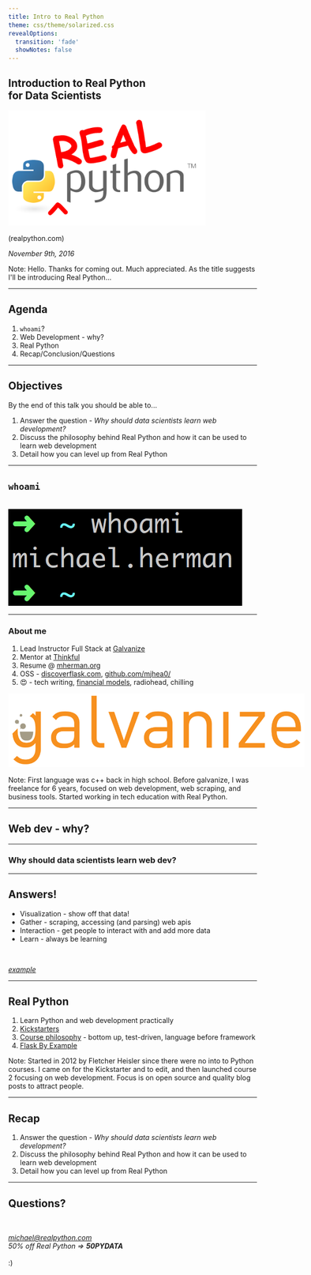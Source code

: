 ```yaml
---
title: Intro to Real Python
theme: css/theme/solarized.css
revealOptions:
  transition: 'fade'
  showNotes: false
---
```


## Introduction to Real Python <br> for Data Scientists

<img src="./images/realpython_logo.png" style="max-width:400px;background:none;border:none;box-shadow:none;">

(realpython.com)

*November 9th, 2016*

Note: Hello. Thanks for coming out. Much appreciated. As the title suggests I'll be introducing Real Python...

---

## Agenda

1. `whoami`?
1. Web Development - why?
1. Real Python
1. Recap/Conclusion/Questions

---

## Objectives

By the end of this talk you should be able to...

1. Answer the question -  *Why should data scientists learn web development?*
1. Discuss the philosophy behind Real Python and how it can be used to learn web development
1. Detail how you can level up from Real Python

---

## `whoami`

<br>

<img src="./images/whoami.png" style="background:none;border:none;box-shadow:none;">

----

### About me

1. Lead Instructor Full Stack at [Galvanize](http://www.galvanize.com/)
1. Mentor at [Thinkful](https://www.thinkful.com/)
1. Resume @ [mherman.org](http://mherman.org/)
1. OSS - [discoverflask.com](discoverflask.com), [github.com/mjhea0/](github.com/mjhea0/)
1. 😍 - tech writing, [financial models](http://www.starterfinancialmodel.com/), radiohead, chilling

<img src="./images/galvanize.png" style="max-width:600px;background:none;border:none;box-shadow:none;">

Note: First language was c++ back in high school. Before galvanize, I was freelance for 6 years, focused on web development, web scraping, and business tools. Started working in tech education with Real Python.

---

## Web dev - why?

----

### Why should data scientists learn web dev?

----

## Answers!

- Visualization - show off that data!
- Gather - scraping, accessing (and parsing) web apis
- Interaction - get people to interact with and add more data
- Learn - always be learning

<br>

*[example](https://github.com/realpython/flask-bokeh-example)*

---

## Real Python

1. Learn Python and web development practically
1. [Kickstarters](https://www.kickstarter.com/projects/721054906/real-python-advanced-web-development-featuring-dja?ref=nav_search)
1. [Course philosophy](https://realpython.com/courses/) - bottom up, test-driven, language before framework
1. [Flask By Example](https://realpython.com/blog/python/flask-by-example-part-1-project-setup/)

Note: Started in 2012 by Fletcher Heisler since there were no into to Python courses. I came on for the Kickstarter and to edit, and then launched course 2 focusing on web development. Focus is on open source and quality blog posts to attract people.

---

## Recap

1. Answer the question -  *Why should data scientists learn web development?*
1. Discuss the philosophy behind Real Python and how it can be used to learn web development
1. Detail how you can level up from Real Python

---

## Questions?

<br>

*michael@realpython.com*
<br>
*50% off Real Python => **50PYDATA***
<br>
<br>
:)
